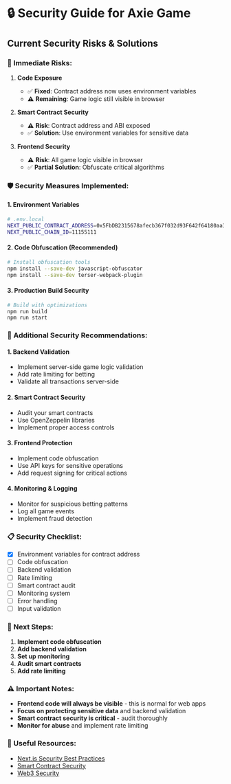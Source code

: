 # 🔒 Security Guide for Axie Game

## **Current Security Risks & Solutions**

### **🚨 Immediate Risks:**

1. **Code Exposure**
   - ✅ **Fixed**: Contract address now uses environment variables
   - ⚠️ **Remaining**: Game logic still visible in browser

2. **Smart Contract Security**
   - ⚠️ **Risk**: Contract address and ABI exposed
   - ✅ **Solution**: Use environment variables for sensitive data

3. **Frontend Security**
   - ⚠️ **Risk**: All game logic visible in browser
   - ✅ **Partial Solution**: Obfuscate critical algorithms

### **🛡️ Security Measures Implemented:**

#### **1. Environment Variables**
```bash
# .env.local
NEXT_PUBLIC_CONTRACT_ADDRESS=0x5FbDB2315678afecb367f032d93F642f64180aa3
NEXT_PUBLIC_CHAIN_ID=11155111
```

#### **2. Code Obfuscation (Recommended)**
```bash
# Install obfuscation tools
npm install --save-dev javascript-obfuscator
npm install --save-dev terser-webpack-plugin
```

#### **3. Production Build Security**
```bash
# Build with optimizations
npm run build
npm run start
```

### **🔐 Additional Security Recommendations:**

#### **1. Backend Validation**
- Implement server-side game logic validation
- Add rate limiting for betting
- Validate all transactions server-side

#### **2. Smart Contract Security**
- Audit your smart contracts
- Use OpenZeppelin libraries
- Implement proper access controls

#### **3. Frontend Protection**
- Implement code obfuscation
- Use API keys for sensitive operations
- Add request signing for critical actions

#### **4. Monitoring & Logging**
- Monitor for suspicious betting patterns
- Log all game events
- Implement fraud detection

### **📋 Security Checklist:**

- [x] Environment variables for contract address
- [ ] Code obfuscation
- [ ] Backend validation
- [ ] Rate limiting
- [ ] Smart contract audit
- [ ] Monitoring system
- [ ] Error handling
- [ ] Input validation

### **🚀 Next Steps:**

1. **Implement code obfuscation**
2. **Add backend validation**
3. **Set up monitoring**
4. **Audit smart contracts**
5. **Add rate limiting**

### **⚠️ Important Notes:**

- **Frontend code will always be visible** - this is normal for web apps
- **Focus on protecting sensitive data** and backend validation
- **Smart contract security is critical** - audit thoroughly
- **Monitor for abuse** and implement rate limiting

### **🔗 Useful Resources:**

- [Next.js Security Best Practices](https://nextjs.org/docs/advanced-features/security-headers)
- [Smart Contract Security](https://consensys.net/diligence/)
- [Web3 Security](https://github.com/ConsenSys/smart-contract-best-practices) 